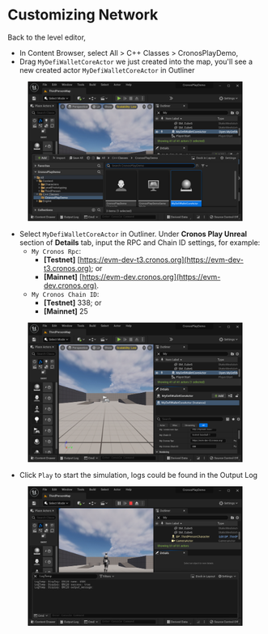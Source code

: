 # Customizing Network

Back to the level editor,&#x20;

* In Content Browser, select All > C++ Classes > CronosPlayDemo,&#x20;
* Drag `MyDefiWalletCoreActor` we just created into the map, you'll see a new created actor `MyDefiWalletCoreActor` in Outliner

<figure><img src="../../../.gitbook/assets/image (9).png" alt=""><figcaption></figcaption></figure>

* Select `MyDefiWalletCoreActor` in Outliner. Under **Cronos Play Unreal** section of **Details** tab, input the RPC and Chain ID settings, for example:
  * `My Cronos Rpc`:
    * **\[Testnet]** [https://evm-dev-t3.cronos.org](https://evm-dev-t3.cronos.org); or
    * **\[Mainnet]** [https://evm-dev.cronos.org](https://evm-dev.cronos.org).
  * `My Cronos Chain ID`:
    * **\[Testnet]** 338; or
    * **\[Mainnet]** 25

<figure><img src="../../../.gitbook/assets/cronos-gamefi-cpp-actor-network-setting" alt=""><figcaption></figcaption></figure>

* Click `Play` to start the simulation, logs could be found in the Output Log

<figure><img src="../../../.gitbook/assets/cronos-gamefi-cpp-logs" alt=""><figcaption></figcaption></figure>
